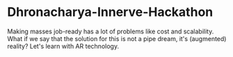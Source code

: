 # Dhronacharya-Innerve-Hackathon
Making masses job-ready has a lot of problems like cost and scalability. What if we say that the solution for this is not a pipe dream, it's (augmented) reality? Let's learn with AR technology.
